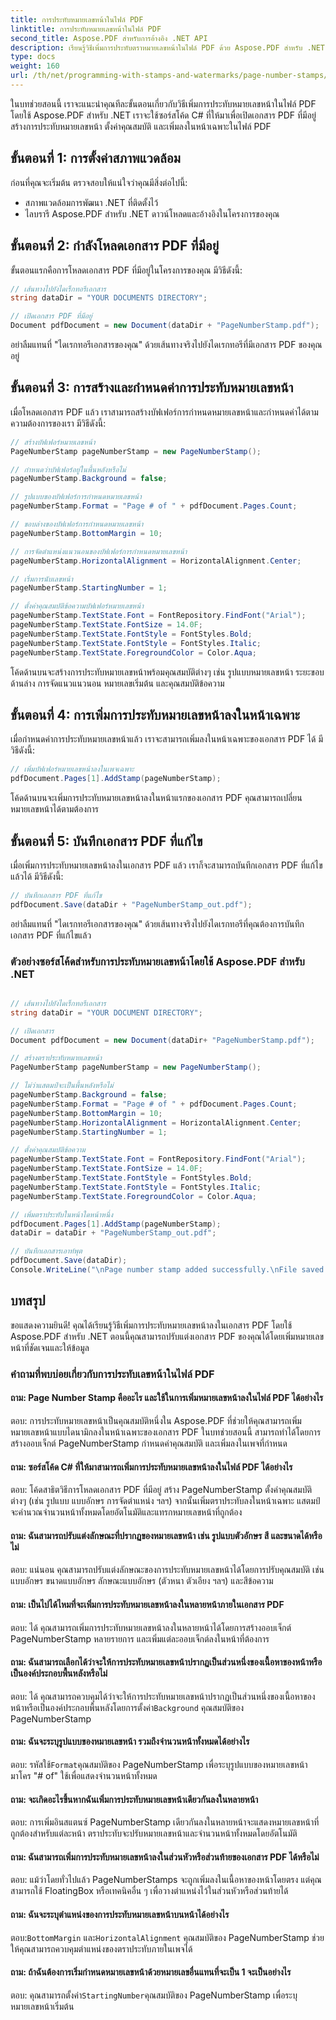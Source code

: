 ```yaml
---
title: การประทับหมายเลขหน้าในไฟล์ PDF
linktitle: การประทับหมายเลขหน้าในไฟล์ PDF
second_title: Aspose.PDF สำหรับการอ้างอิง .NET API
description: เรียนรู้วิธีเพิ่มการประทับตราหมายเลขหน้าในไฟล์ PDF ด้วย Aspose.PDF สำหรับ .NET
type: docs
weight: 160
url: /th/net/programming-with-stamps-and-watermarks/page-number-stamps/
---
```

ในบทช่วยสอนนี้ เราจะแนะนำคุณทีละขั้นตอนเกี่ยวกับวิธีเพิ่มการประทับหมายเลขหน้าในไฟล์ PDF โดยใช้ Aspose.PDF สำหรับ .NET เราจะใช้ซอร์สโค้ด C# ที่ให้มาเพื่อเปิดเอกสาร PDF ที่มีอยู่ สร้างการประทับหมายเลขหน้า ตั้งค่าคุณสมบัติ และเพิ่มลงในหน้าเฉพาะในไฟล์ PDF

## ขั้นตอนที่ 1: การตั้งค่าสภาพแวดล้อม

ก่อนที่คุณจะเริ่มต้น ตรวจสอบให้แน่ใจว่าคุณมีสิ่งต่อไปนี้:

- สภาพแวดล้อมการพัฒนา .NET ที่ติดตั้งไว้
- ไลบรารี Aspose.PDF สำหรับ .NET ดาวน์โหลดและอ้างอิงในโครงการของคุณ

## ขั้นตอนที่ 2: กำลังโหลดเอกสาร PDF ที่มีอยู่

ขั้นตอนแรกคือการโหลดเอกสาร PDF ที่มีอยู่ในโครงการของคุณ มีวิธีดังนี้:

```csharp
// เส้นทางไปยังไดเร็กทอรีเอกสาร
string dataDir = "YOUR DOCUMENTS DIRECTORY";

// เปิดเอกสาร PDF ที่มีอยู่
Document pdfDocument = new Document(dataDir + "PageNumberStamp.pdf");
```

อย่าลืมแทนที่ "ไดเรกทอรีเอกสารของคุณ" ด้วยเส้นทางจริงไปยังไดเรกทอรีที่มีเอกสาร PDF ของคุณอยู่

## ขั้นตอนที่ 3: การสร้างและกำหนดค่าการประทับหมายเลขหน้า

เมื่อโหลดเอกสาร PDF แล้ว เราสามารถสร้างบัฟเฟอร์การกำหนดหมายเลขหน้าและกำหนดค่าได้ตามความต้องการของเรา มีวิธีดังนี้:

```csharp
// สร้างบัฟเฟอร์หมายเลขหน้า
PageNumberStamp pageNumberStamp = new PageNumberStamp();

// กำหนดว่าบัฟเฟอร์อยู่ในพื้นหลังหรือไม่
pageNumberStamp.Background = false;

// รูปแบบของบัฟเฟอร์การกำหนดหมายเลขหน้า
pageNumberStamp.Format = "Page # of " + pdfDocument.Pages.Count;

// ขอบล่างของบัฟเฟอร์การกำหนดหมายเลขหน้า
pageNumberStamp.BottomMargin = 10;

// การจัดตำแหน่งแนวนอนของบัฟเฟอร์การกำหนดหมายเลขหน้า
pageNumberStamp.HorizontalAlignment = HorizontalAlignment.Center;

// เริ่มการนับเลขหน้า
pageNumberStamp.StartingNumber = 1;

// ตั้งค่าคุณสมบัติข้อความบัฟเฟอร์หมายเลขหน้า
pageNumberStamp.TextState.Font = FontRepository.FindFont("Arial");
pageNumberStamp.TextState.FontSize = 14.0F;
pageNumberStamp.TextState.FontStyle = FontStyles.Bold;
pageNumberStamp.TextState.FontStyle = FontStyles.Italic;
pageNumberStamp.TextState.ForegroundColor = Color.Aqua;
```

โค้ดด้านบนจะสร้างการประทับหมายเลขหน้าพร้อมคุณสมบัติต่างๆ เช่น รูปแบบหมายเลขหน้า ระยะขอบด้านล่าง การจัดแนวแนวนอน หมายเลขเริ่มต้น และคุณสมบัติข้อความ

## ขั้นตอนที่ 4: การเพิ่มการประทับหมายเลขหน้าลงในหน้าเฉพาะ

เมื่อกำหนดค่าการประทับหมายเลขหน้าแล้ว เราจะสามารถเพิ่มลงในหน้าเฉพาะของเอกสาร PDF ได้ มีวิธีดังนี้:

```csharp
// เพิ่มบัฟเฟอร์หมายเลขหน้าลงในเพจเฉพาะ
pdfDocument.Pages[1].AddStamp(pageNumberStamp);
```

โค้ดด้านบนจะเพิ่มการประทับหมายเลขหน้าลงในหน้าแรกของเอกสาร PDF คุณสามารถเปลี่ยนหมายเลขหน้าได้ตามต้องการ

## ขั้นตอนที่ 5: บันทึกเอกสาร PDF ที่แก้ไข

เมื่อเพิ่มการประทับหมายเลขหน้าลงในเอกสาร PDF แล้ว เราก็จะสามารถบันทึกเอกสาร PDF ที่แก้ไขแล้วได้ มีวิธีดังนี้:

```csharp
// บันทึกเอกสาร PDF ที่แก้ไข
pdfDocument.Save(dataDir + "PageNumberStamp_out.pdf");
```

อย่าลืมแทนที่ "ไดเรกทอรีเอกสารของคุณ" ด้วยเส้นทางจริงไปยังไดเรกทอรีที่คุณต้องการบันทึกเอกสาร PDF ที่แก้ไขแล้ว

### ตัวอย่างซอร์สโค้ดสำหรับการประทับหมายเลขหน้าโดยใช้ Aspose.PDF สำหรับ .NET 
```csharp

// เส้นทางไปยังไดเร็กทอรีเอกสาร
string dataDir = "YOUR DOCUMENT DIRECTORY";

// เปิดเอกสาร
Document pdfDocument = new Document(dataDir+ "PageNumberStamp.pdf");

// สร้างตราประทับหมายเลขหน้า
PageNumberStamp pageNumberStamp = new PageNumberStamp();

// ไม่ว่าแสตมป์จะเป็นพื้นหลังหรือไม่
pageNumberStamp.Background = false;
pageNumberStamp.Format = "Page # of " + pdfDocument.Pages.Count;
pageNumberStamp.BottomMargin = 10;
pageNumberStamp.HorizontalAlignment = HorizontalAlignment.Center;
pageNumberStamp.StartingNumber = 1;

// ตั้งค่าคุณสมบัติข้อความ
pageNumberStamp.TextState.Font = FontRepository.FindFont("Arial");
pageNumberStamp.TextState.FontSize = 14.0F;
pageNumberStamp.TextState.FontStyle = FontStyles.Bold;
pageNumberStamp.TextState.FontStyle = FontStyles.Italic;
pageNumberStamp.TextState.ForegroundColor = Color.Aqua;

// เพิ่มตราประทับในหน้าใดหน้าหนึ่ง
pdfDocument.Pages[1].AddStamp(pageNumberStamp);
dataDir = dataDir + "PageNumberStamp_out.pdf";

// บันทึกเอกสารเอาท์พุต
pdfDocument.Save(dataDir);
Console.WriteLine("\nPage number stamp added successfully.\nFile saved at " + dataDir);

```

## บทสรุป

ขอแสดงความยินดี! คุณได้เรียนรู้วิธีเพิ่มการประทับหมายเลขหน้าลงในเอกสาร PDF โดยใช้ Aspose.PDF สำหรับ .NET ตอนนี้คุณสามารถปรับแต่งเอกสาร PDF ของคุณได้โดยเพิ่มหมายเลขหน้าที่ชัดเจนและให้ข้อมูล

### คำถามที่พบบ่อยเกี่ยวกับการประทับเลขหน้าในไฟล์ PDF

#### ถาม: Page Number Stamp คืออะไร และใช้ในการเพิ่มหมายเลขหน้าลงในไฟล์ PDF ได้อย่างไร

ตอบ: การประทับหมายเลขหน้าเป็นคุณสมบัติหนึ่งใน Aspose.PDF ที่ช่วยให้คุณสามารถเพิ่มหมายเลขหน้าแบบไดนามิกลงในหน้าเฉพาะของเอกสาร PDF ในบทช่วยสอนนี้ สามารถทำได้โดยการสร้างออบเจ็กต์ PageNumberStamp กำหนดค่าคุณสมบัติ และเพิ่มลงในเพจที่กำหนด

#### ถาม: ซอร์สโค้ด C# ที่ให้มาสามารถเพิ่มการประทับหมายเลขหน้าลงในไฟล์ PDF ได้อย่างไร

ตอบ: โค้ดสาธิตวิธีการโหลดเอกสาร PDF ที่มีอยู่ สร้าง PageNumberStamp ตั้งค่าคุณสมบัติต่างๆ (เช่น รูปแบบ แบบอักษร การจัดตำแหน่ง ฯลฯ) จากนั้นเพิ่มตราประทับลงในหน้าเฉพาะ แสตมป์จะคำนวณจำนวนหน้าทั้งหมดโดยอัตโนมัติและแทรกหมายเลขหน้าที่ถูกต้อง

#### ถาม: ฉันสามารถปรับแต่งลักษณะที่ปรากฏของหมายเลขหน้า เช่น รูปแบบตัวอักษร สี และขนาดได้หรือไม่

ตอบ: แน่นอน คุณสามารถปรับแต่งลักษณะของการประทับหมายเลขหน้าได้โดยการปรับคุณสมบัติ เช่น แบบอักษร ขนาดแบบอักษร ลักษณะแบบอักษร (ตัวหนา ตัวเอียง ฯลฯ) และสีข้อความ

#### ถาม: เป็นไปได้ไหมที่จะเพิ่มการประทับหมายเลขหน้าลงในหลายหน้าภายในเอกสาร PDF

ตอบ: ได้ คุณสามารถเพิ่มการประทับหมายเลขหน้าลงในหลายหน้าได้โดยการสร้างออบเจ็กต์ PageNumberStamp หลายรายการ และเพิ่มแต่ละออบเจ็กต์ลงในหน้าที่ต้องการ

#### ถาม: ฉันสามารถเลือกได้ว่าจะให้การประทับหมายเลขหน้าปรากฏเป็นส่วนหนึ่งของเนื้อหาของหน้าหรือเป็นองค์ประกอบพื้นหลังหรือไม่

 ตอบ: ได้ คุณสามารถควบคุมได้ว่าจะให้การประทับหมายเลขหน้าปรากฏเป็นส่วนหนึ่งของเนื้อหาของหน้าหรือเป็นองค์ประกอบพื้นหลังโดยการตั้งค่า`Background` คุณสมบัติของ PageNumberStamp

#### ถาม: ฉันจะระบุรูปแบบของหมายเลขหน้า รวมถึงจำนวนหน้าทั้งหมดได้อย่างไร

 ตอบ: รหัสใช้`Format`คุณสมบัติของ PageNumberStamp เพื่อระบุรูปแบบของหมายเลขหน้า มาโคร "# of" ใช้เพื่อแสดงจำนวนหน้าทั้งหมด

#### ถาม: จะเกิดอะไรขึ้นหากฉันเพิ่มการประทับหมายเลขหน้าเดียวกันลงในหลายหน้า

ตอบ: การเพิ่มอินสแตนซ์ PageNumberStamp เดียวกันลงในหลายหน้าจะแสดงหมายเลขหน้าที่ถูกต้องสำหรับแต่ละหน้า ตราประทับจะปรับหมายเลขหน้าและจำนวนหน้าทั้งหมดโดยอัตโนมัติ

#### ถาม: ฉันสามารถเพิ่มการประทับหมายเลขหน้าลงในส่วนหัวหรือส่วนท้ายของเอกสาร PDF ได้หรือไม่

ตอบ: แม้ว่าโดยทั่วไปแล้ว PageNumberStamps จะถูกเพิ่มลงในเนื้อหาของหน้าโดยตรง แต่คุณสามารถใช้ FloatingBox หรือเทคนิคอื่น ๆ เพื่อวางตำแหน่งไว้ในส่วนหัวหรือส่วนท้ายได้

#### ถาม: ฉันจะระบุตำแหน่งของการประทับหมายเลขหน้าบนหน้าได้อย่างไร

 ตอบ:`BottomMargin` และ`HorizontalAlignment` คุณสมบัติของ PageNumberStamp ช่วยให้คุณสามารถควบคุมตำแหน่งของตราประทับภายในเพจได้

#### ถาม: ถ้าฉันต้องการเริ่มกำหนดหมายเลขหน้าด้วยหมายเลขอื่นแทนที่จะเป็น 1 จะเป็นอย่างไร

 ตอบ: คุณสามารถตั้งค่า`StartingNumber`คุณสมบัติของ PageNumberStamp เพื่อระบุหมายเลขหน้าเริ่มต้น